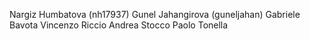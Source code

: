 Nargiz Humbatova (nh17937)
Gunel Jahangirova (guneljahan)
Gabriele Bavota
Vincenzo Riccio
Andrea Stocco
Paolo Tonella